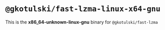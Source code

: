 # `@gkotulski/fast-lzma-linux-x64-gnu`

This is the **x86_64-unknown-linux-gnu** binary for `@gkotulski/fast-lzma`
